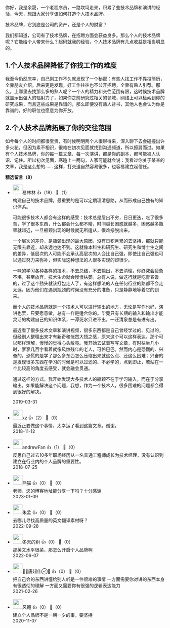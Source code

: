 你好，我是余晟，一个老程序员，一路坎坷走来，积累了些技术品牌和演讲的经验，今天，想跟大家分享该如何打造个人技术品牌。

技术品牌，它到底是公司的资产，还是个人的财富？

我们都知道，公司有了技术品牌，在招聘方面会获益良多。那么个人的技术品牌呢？它能给个人带来什么？起码就我的经验，个人技术品牌有几点收益是相当明显的。

## 1.个人技术品牌降低了你找工作的难度

我至今仍然庆幸，自己刚工作不久就发现了一个秘密：有些人找工作不靠投简历，全靠朋友介绍。后来更是发现，好工作往往也不公开招聘，全靠有熟人引荐。那么，上哪里去找那么多的熟人呢？一个人的精力和交往范围有限，这时候技术品牌就显示出强大的辐射力了，如果你之前研究过相关的领域，网络上可以检索到你的研究成果，而且这些成果是靠谱的，那么即便没有熟人背书，其他人也会认为你是靠谱的，好的职位也愿意为你开放。

## 2.个人技术品牌拓展了你的交往范围

如今每个人的时间都很宝贵，有时候明明两个人很聊得来，深入聊下去会碰撞出许多火花，但因为素不相识，很难在初次见面就找到沟通频道，所以擦肩而过。如果有个人技术品牌，你的每一篇文章、每一次演讲，都是你的副本，都可能被人认识、记住。所以初次见面，寒暄上一两句，人家可能就会说：我看过你关于某某的文章，我是这么想的…… 这样，打交道自然容易很多，也容易建立起信任。
<div><strong>精选留言（8）</strong></div><ul>
<li><img src="https://static001.geekbang.org/account/avatar/00/10/04/ec/0539c89d.jpg" width="30px"><span>易林林</span> 👍（18） 💬（1）<div>构建自己的技术品牌，最重要的是可以定期理清思路，从而形成自己独有的知识体系。

可能很多技术人都会有这样的感受：技术总是层出不穷，日日更迭，吃了很多苦，学了很多东西，什么都会什么都不精，时间越长困惑就越多，困惑越多瓶颈就越近，一旦瓶颈出现的时候就无所适从，很难掙脱出来。

一个层次的差异，是瓶颈出现的最大原因，没有日积月累的去坚持，那就只能无限去靠近，却永远也达不到。这就像本科生和研究生、研究生和博士生之间的差异，低层次的人可能不会承认高层次的人会比自己强，即使比自己强也可以通过努力来弥补，但实际这种想法的人很多实现的却很少。

一味的学习各种各样的技术，不去总结，不去输出，不去清理，你终究会疲惫不堪，甚至放弃，技术生命就会慢慢枯萎。总有人说，做这行就是吃青春饭的，过了这个劲头就该打包走人了，有这样想法的人在任何行业的路都不会走太远，因为他们在遇到瓶颈的时候没有充分的准备，只是静静地等着它的到来。

而个人的技术品牌就是一个技术人可以进行输出的地方，无论是写作也好，演讲也罢，只要愿意做，总有一样是适合你的。毕竟只有长期的输入和输出才能灵活的构建自己的知识体系，一潭死水只进不出，一汪清泉总是有进有出。

最近看了很多技术文章和演讲视频，很多东西都是自己曾经学过的、见过的，但经别人整理出来才有新奇和恍然大悟之感，原来这个可以这样表达，那个可以那样理解，慢慢的觉得心头敞亮。我开始去试着写写文章，有时枯坐几小时，寥寥几百字看着就像风烛残年的老人，可怜巴巴。然而内心是恐慌的、兴奋的，恐慌的是学了那么多东西怎么压缩出来就这么点、还这么困难；兴奋的是发现很多东西在学习的时候是可以过滤的、不必学的，点到即止，若站在一个比较高的角度去感受，就会融会贯通。

通过这样的方式，我开始发现大多技术人的瓶颈不在于学习输入，而在于分享输出。如果能解决这个问题，我想，作为一个技术人，很多困难的问题都会得到很好的解决。</div>2019-03-31</li><br/><li><img src="https://static001.geekbang.org/account/avatar/00/12/94/1c/06f78c46.jpg" width="30px"><span>xz</span> 👍（2） 💬（0）<div>最近正要做这个事情，太幸运了看到这篇文章。谢谢。</div>2018-11-12</li><br/><li><img src="https://static001.geekbang.org/account/avatar/00/10/94/74/ad38a5a4.jpg" width="30px"><span>andrewFan</span> 👍（1） 💬（0）<div>反思自己过去10多年职场经历从一名普通工程师成长为技术经理，没有认识到建立在行业内的个人品牌的重要性。</div>2018-07-25</li><br/><li><img src="https://static001.geekbang.org/account/avatar/00/10/7b/ae/66ae403d.jpg" width="30px"><span>熊猫</span> 👍（0） 💬（0）<div>老师，您的博客地址能分享一下吗？十分感谢</div>2023-01-09</li><br/><li><img src="https://thirdwx.qlogo.cn/mmopen/vi_32/DYAIOgq83eoiciablzbKt3PW9BKLYcFwKWVO618UqM7XbAoRKYZPQJRqsnXzP6sL4xiaQOjedsDbXyIz8qyiano1pA/132" width="30px"><span>朱孟</span> 👍（0） 💬（0）<div>去哪儿寻找高质量的英文翻译素材呀？</div>2022-09-28</li><br/><li><img src="https://static001.geekbang.org/account/avatar/00/0f/f6/6d/143deae5.jpg" width="30px"><span>冬天的树</span> 👍（0） 💬（0）<div>那英文水平很菜，那怎么开启个人品牌啊</div>2022-06-07</li><br/><li><img src="https://static001.geekbang.org/account/avatar/00/11/87/0f/9876789d.jpg" width="30px"><span>唐超伟</span> 👍（0） 💬（0）<div>把自己会的东西讲懂给别人听是一件很难的事情 一方面需要你对讲的东西本身有很透彻的理解 一方面又需要你有很强的逻辑表达能力</div>2021-02-26</li><br/><li><img src="https://static001.geekbang.org/account/avatar/00/0f/9b/a7/440aff07.jpg" width="30px"><span>风翱</span> 👍（0） 💬（0）<div>建立个人品牌不是一朝一夕的事，要坚持</div>2020-11-07</li><br/>
</ul>